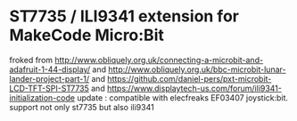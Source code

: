 # ST7735 / ILI9341 extension for MakeCode Micro:Bit

froked from http://www.obliquely.org.uk/connecting-a-microbit-and-adafruit-1-44-display/
and http://www.obliquely.org.uk/bbc-microbit-lunar-lander-project-part-1/
and https://github.com/daniel-pers/pxt-microbit-LCD-TFT-SPI-ST7735
and https://www.displaytech-us.com/forum/ili9341-initialization-code
update :
compatible with elecfreaks EF03407 joystick:bit.
support not only st7735 but also ili9341
